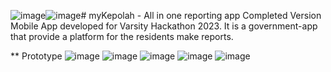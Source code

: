 ![image](https://github.com/ckyong826/Vhack-myKepolah/assets/118044421/6cdd2170-b76e-4b56-81cf-a6417106795a)![image](https://github.com/ckyong826/Vhack-myKepolah/assets/118044421/996dad05-c284-4e3a-aa90-d809bed6f171)# myKepolah - All in one reporting app
 Completed Version
 Mobile App developed for Varsity Hackathon 2023.
 It is a government-app that provide a platform for the residents make reports.

** Prototype 
![image](https://github.com/ckyong826/Vhack-myKepolah/assets/118044421/b63c2ce0-c81e-4433-86d8-a45ad11cac08)
![image](https://github.com/ckyong826/Vhack-myKepolah/assets/118044421/647c769f-f8bd-4f4a-91ad-45eb579731d4)
![image](https://github.com/ckyong826/Vhack-myKepolah/assets/118044421/3343cc9c-1a59-477f-ac3b-0f381f492a35)
![image](https://github.com/ckyong826/Vhack-myKepolah/assets/118044421/43a0614a-3af7-4f7a-a605-7386b5f99021)
![image](https://github.com/ckyong826/Vhack-myKepolah/assets/118044421/83e632a3-aeca-4fbb-9b59-b714a76bdd4a)



